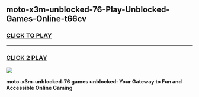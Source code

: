 
## moto-x3m-unblocked-76-Play-Unblocked-Games-Online-t66cv
<h3>
<a href="https://premium76.site?title=moto-x3m-unblocked-76&ref=25A">CLICK TO PLAY</a></h3>
<hr>

<h3>
<a href="https://premium76.site?title=moto-x3m-unblocked-76&ref=25A">CLICK 2 PLAY</a>
  
</h3>

<a href="https://premium76.site?title=moto-x3m-unblocked-76&ref=25A"><img src="https://clearcache.store/games.png"></a>


**moto-x3m-unblocked-76 games unblocked: Your Gateway to Fun and Accessible Online Gaming**
